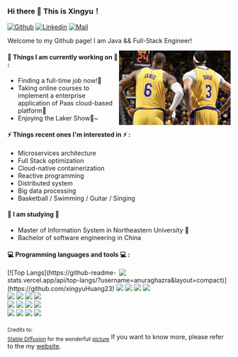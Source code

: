 ### Hi there 👋 This is Xingyu！ 
 
 
[![Github](https://img.shields.io/badge/-Github-000?style=flat&logo=Github&logoColor=white)](https://github.com/XingyuHuang23)
[![Linkedin](https://img.shields.io/badge/-LinkedIn-blue?style=flat&logo=Linkedin&logoColor=white)](https://www.linkedin.com/in/xingyuhuang23)
[![Mail](https://img.shields.io/badge/-Mail-c14438?style=flat&logo=Gmail&logoColor=white)](huang.xingyu2@northeastern.edu)
 
Welcome to my Github page! I am Java && Full-Stack Engineer!  
 
<img align="right" alt="img" src="https://github.com/XingyuHuang23/XingyuHuang23/blob/main/img/lakers.jpg" width="50%" height="auto" border-radius="10px" />
 
 
#### 🌱 Things I am currently working on 🌱 : 
- Finding a full-time job now!🚀
- Taking online courses to implement a enterprise application of Paas cloud-based platform🔨
- Enjoying the Laker Show🏀~
 
#### ⚡ Things recent ones I'm interested in ⚡ : 
- Microservices architecture
- Full Stack optimization
- Cloud-native containerization
- Reactive programming
- Distributed system
- Big data processing
- Basketball / Swimming / Guitar / Singing
 
#### 🌻 I am studying 🌻
- Master of Information System in Northeastern University 🐺
- Bachelor of software engineering in China
 
#### :computer: Programming languages and tools :computer: : 
<p>
<img width="50%" align="right" src="https://github-readme-stats.vercel.app/api?username=xingyuHuang23&show_icons=true&hide_border=true" />
 [![Top Langs](https://github-readme-stats.vercel.app/api/top-langs/?username=anuraghazra&layout=compact)](https://github.com/xingyuHuang23)
<code><img width="10%" src="https://www.vectorlogo.zone/logos/java/java-ar21.svg""></code>
<code><img width="10%" src="https://www.vectorlogo.zone/logos/springio/springio-ar21.svg"></code>
<code><img width="10%" src="https://www.vectorlogo.zone/logos/elastic/elastic-ar21.svg"></code>
<code><img width="10%" src="https://www.vectorlogo.zone/logos/amazon_aws/amazon_aws-ar21.svg"></code>
<br />
<code><img width="10%" src="https://www.vectorlogo.zone/logos/javascript/javascript-horizontal.svg"></code>
<code><img width="10%" src="https://www.vectorlogo.zone/logos/reactjs/reactjs-ar21.svg"></code>
<code><img width="10%" src="https://www.vectorlogo.zone/logos/nodejs/nodejs-ar21.svg"></code>
<code><img width="10%" src="https://www.vectorlogo.zone/logos/mongodb/mongodb-ar21.svg"></code>
<br />
<code><img width="10%" src="https://www.vectorlogo.zone/logos/mysql/mysql-ar21.svg"></code>
<code><img width="10%" src="https://www.vectorlogo.zone/logos/linux/linux-ar21.svg"></code>
<code><img width="10%" src="https://www.vectorlogo.zone/logos/docker/docker-ar21.svg"></code>
<code><img width="10%" src="https://www.vectorlogo.zone/logos/redis/redis-ar21.svg"></code>
<br />
<code><img width="10%" src="https://www.vectorlogo.zone/logos/apache_hadoop/apache_hadoop-ar21.svg"></code>
<code><img width="10%" src="https://www.vectorlogo.zone/logos/apache_kafka/apache_kafka-ar21.svg"></code>
<code><img width="10%" src="https://www.vectorlogo.zone/logos/apache_spark/apache_spark-ar21.svg"></code>
<code><img width="10%" src="https://www.vectorlogo.zone/logos/apache_hive/apache_hive-ar21.svg"></code>
</p>

<sub>Credits to: <br/>[Stable Diffusion](https://stablediffusionweb.com) for the wonderfull [picture](https://github.com/xingyuHuang23/xingyuHuang23/img/lakers.jpg)</sub>
If you want to know more, please refer to the my [website](https://XingyuHuang23.github.io).

<!--
**XingyuHuang23/XingyuHuang23** is a ✨ _special_ ✨ repository because its `README.md` (this file) appears on your GitHub profile.

Here are some ideas to get you started:

- 🔭 I’m currently working on ...
- 🌱 I’m currently learning ...
- 👯 I’m looking to collaborate on ...
- 🤔 I’m looking for help with ...
- 💬 Ask me about ...
- 📫 How to reach me: ...
- 😄 Pronouns: ...
- ⚡ Fun fact: ...
### Hi, I'm ! 👋

- 🍻 Master at [NEU](https://www.northeastern.edu) in Information System 
- 🌱 Java / Full-Stack / Big fan of distribute system
- 🏃 Basketball / Swimming / Guitar / Singing
- ⚡ CSGO / Overwatcher
-->
